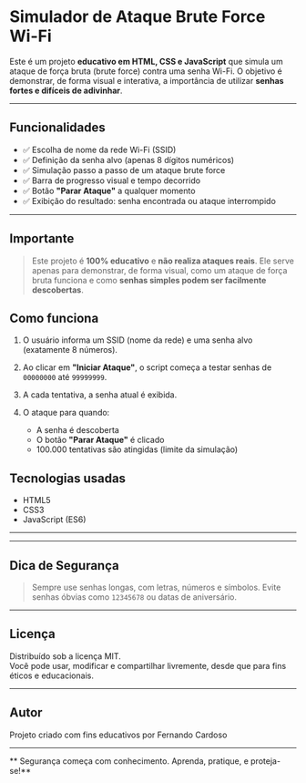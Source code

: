 # Simulador de Ataque Brute Force Wi-Fi

Este é um projeto **educativo em HTML, CSS e JavaScript** que simula um ataque de força bruta (brute force) contra uma senha Wi-Fi. O objetivo é demonstrar, de forma visual e interativa, a importância de utilizar **senhas fortes e difíceis de adivinhar**.

---

##  Funcionalidades

- ✅ Escolha de nome da rede Wi-Fi (SSID)
- ✅ Definição da senha alvo (apenas 8 dígitos numéricos)
- ✅ Simulação passo a passo de um ataque brute force
- ✅ Barra de progresso visual e tempo decorrido
- ✅ Botão **"Parar Ataque"** a qualquer momento
- ✅ Exibição do resultado: senha encontrada ou ataque interrompido

---

## Importante

> Este projeto é **100% educativo** e **não realiza ataques reais**. Ele serve apenas para demonstrar, de forma visual, como um ataque de força bruta funciona e como **senhas simples podem ser facilmente descobertas**.


## Como funciona

1. O usuário informa um SSID (nome da rede) e uma senha alvo (exatamente 8 números).

3. Ao clicar em **"Iniciar Ataque"**, o script começa a testar senhas de `00000000` até `99999999`.
   
5. A cada tentativa, a senha atual é exibida.

  
7. O ataque para quando:
   - A senha é descoberta
   - O botão **"Parar Ataque"** é clicado
   - 100.000 tentativas são atingidas (limite da simulação)



## Tecnologias usadas

- HTML5
- CSS3
- JavaScript (ES6)

---
---

##  Dica de Segurança

> Sempre use senhas longas, com letras, números e símbolos. Evite senhas óbvias como `12345678` ou datas de aniversário.

---

## Licença

Distribuído sob a licença MIT.  
Você pode usar, modificar e compartilhar livremente, desde que para fins éticos e educacionais.

---

##  Autor

Projeto criado com fins educativos por Fernando Cardoso

---

** Segurança começa com conhecimento. Aprenda, pratique, e proteja-se!**
